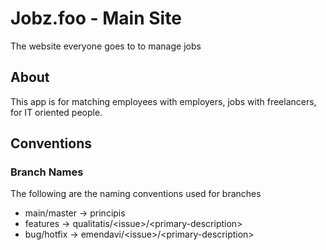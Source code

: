 # Jobz.foo - Main Site

The website everyone goes to to manage jobs

## About

This app is for matching employees with employers, jobs with freelancers, for IT oriented people.

## Conventions

### Branch Names

The following are the naming conventions used for branches

- main/master -> principis
- features    -> qualitatis/\<issue\>/\<primary-description\>
- bug/hotfix  -> emendavi/\<issue\>/\<primary-description\>
